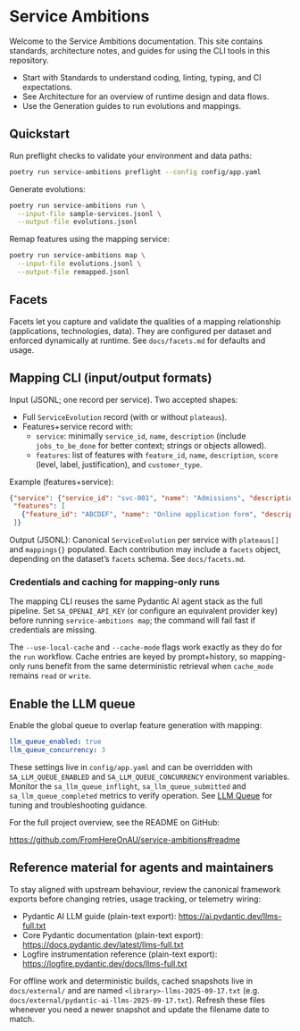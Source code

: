 # Service Ambitions

Welcome to the Service Ambitions documentation. This site contains standards,
architecture notes, and guides for using the CLI tools in this repository.

- Start with Standards to understand coding, linting, typing, and CI expectations.
- See Architecture for an overview of runtime design and data flows.
- Use the Generation guides to run evolutions and mappings.

## Quickstart

Run preflight checks to validate your environment and data paths:

```bash
poetry run service-ambitions preflight --config config/app.yaml
```

Generate evolutions:

```bash
poetry run service-ambitions run \
  --input-file sample-services.jsonl \
  --output-file evolutions.jsonl
```

Remap features using the mapping service:

```bash
poetry run service-ambitions map \
  --input-file evolutions.jsonl \
  --output-file remapped.jsonl
```

## Facets

Facets let you capture and validate the qualities of a mapping relationship
(applications, technologies, data). They are configured per dataset and
enforced dynamically at runtime. See `docs/facets.md` for defaults and usage.

## Mapping CLI (input/output formats)

Input (JSONL; one record per service). Two accepted shapes:

- Full `ServiceEvolution` record (with or without `plateaus`).
- Features+service record with:
  - `service`: minimally `service_id`, `name`, `description` (include
    `jobs_to_be_done` for better context; strings or objects allowed).
  - `features`: list of features with `feature_id`, `name`, `description`,
    `score` (level, label, justification), and `customer_type`.

Example (features+service):

```json
{"service": {"service_id": "svc-001", "name": "Admissions", "description": "Handles student applications."},
 "features": [
   {"feature_id": "ABCDEF", "name": "Online application form", "description": "...", "score": {"level": 2, "label": "Managed", "justification": "..."}, "customer_type": "learner"}
 ]}
```

Output (JSONL): Canonical `ServiceEvolution` per service with `plateaus[]` and
`mappings{}` populated. Each contribution may include a `facets` object,
depending on the dataset’s `facets` schema. See `docs/facets.md`.

### Credentials and caching for mapping-only runs

The mapping CLI reuses the same Pydantic AI agent stack as the full pipeline.
Set `SA_OPENAI_API_KEY` (or configure an equivalent provider key) before running
`service-ambitions map`; the command will fail fast if credentials are missing.

The `--use-local-cache` and `--cache-mode` flags work exactly as they do for the
`run` workflow. Cache entries are keyed by prompt+history, so mapping-only runs
benefit from the same deterministic retrieval when `cache_mode` remains `read`
or `write`.

## Enable the LLM queue

Enable the global queue to overlap feature generation with mapping:

```yaml
llm_queue_enabled: true
llm_queue_concurrency: 3
```

These settings live in `config/app.yaml` and can be overridden with
`SA_LLM_QUEUE_ENABLED` and `SA_LLM_QUEUE_CONCURRENCY` environment
variables. Monitor the `sa_llm_queue_inflight`, `sa_llm_queue_submitted`
and `sa_llm_queue_completed` metrics to verify operation. See
[LLM Queue](llm-queue.md) for tuning and troubleshooting guidance.

For the full project overview, see the README on GitHub:

https://github.com/FromHereOnAU/service-ambitions#readme

## Reference material for agents and maintainers

To stay aligned with upstream behaviour, review the canonical framework
exports before changing retries, usage tracking, or telemetry wiring:

- Pydantic AI LLM guide (plain-text export): https://ai.pydantic.dev/llms-full.txt
- Core Pydantic documentation (plain-text export): https://docs.pydantic.dev/latest/llms-full.txt
- Logfire instrumentation reference (plain-text export): https://logfire.pydantic.dev/docs/llms-full.txt

For offline work and deterministic builds, cached snapshots live in
`docs/external/` and are named `<library>-llms-2025-09-17.txt` (e.g.
`docs/external/pydantic-ai-llms-2025-09-17.txt`). Refresh these files whenever
you need a newer snapshot and update the filename date to match.
